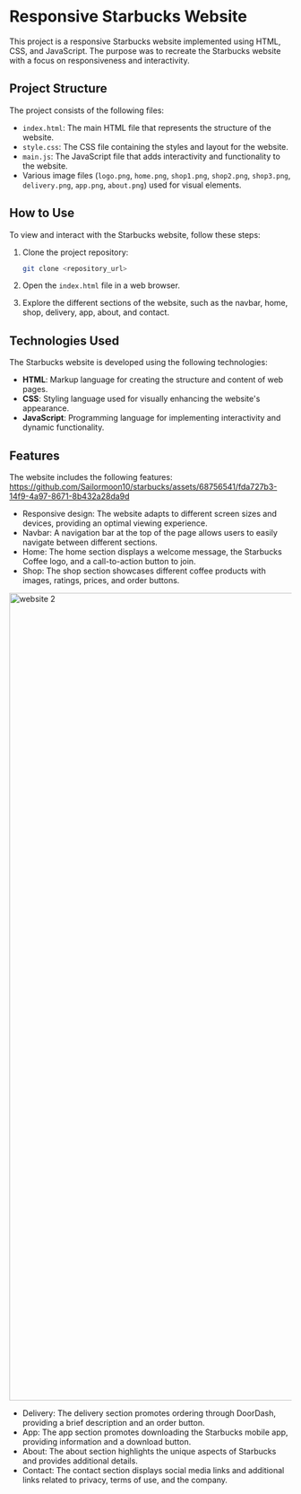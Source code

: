 # Responsive Starbucks Website

This project is a responsive Starbucks website implemented using HTML, CSS, and JavaScript. The purpose was to recreate the Starbucks website with a focus on responsiveness and interactivity.

## Project Structure

The project consists of the following files:

- `index.html`: The main HTML file that represents the structure of the website.
- `style.css`: The CSS file containing the styles and layout for the website.
- `main.js`: The JavaScript file that adds interactivity and functionality to the website.
- Various image files (`logo.png`, `home.png`, `shop1.png`, `shop2.png`, `shop3.png`, `delivery.png`, `app.png`, `about.png`) used for visual elements.

## How to Use

To view and interact with the Starbucks website, follow these steps:

1. Clone the project repository:

   ```bash
   git clone <repository_url>
   ```

2. Open the `index.html` file in a web browser.

3. Explore the different sections of the website, such as the navbar, home, shop, delivery, app, about, and contact.

## Technologies Used

The Starbucks website is developed using the following technologies:

- **HTML**: Markup language for creating the structure and content of web pages.
- **CSS**: Styling language used for visually enhancing the website's appearance.
- **JavaScript**: Programming language for implementing interactivity and dynamic functionality.

## Features

The website includes the following features:
https://github.com/Sailormoon10/starbucks/assets/68756541/fda727b3-14f9-4a97-8671-8b432a28da9d


- Responsive design: The website adapts to different screen sizes and devices, providing an optimal viewing experience.
- Navbar: A navigation bar at the top of the page allows users to easily navigate between different sections.
- Home: The home section displays a welcome message, the Starbucks Coffee logo, and a call-to-action button to join.
- Shop: The shop section showcases different coffee products with images, ratings, prices, and order buttons.

<img width="1440" alt="website 2" src="https://github.com/Sailormoon10/starbucks/assets/68756541/79bd3dc5-60fd-488f-ad93-92a9ee689997">

- Delivery: The delivery section promotes ordering through DoorDash, providing a brief description and an order button.
- App: The app section promotes downloading the Starbucks mobile app, providing information and a download button.
- About: The about section highlights the unique aspects of Starbucks and provides additional details.
- Contact: The contact section displays social media links and additional links related to privacy, terms of use, and the company.

